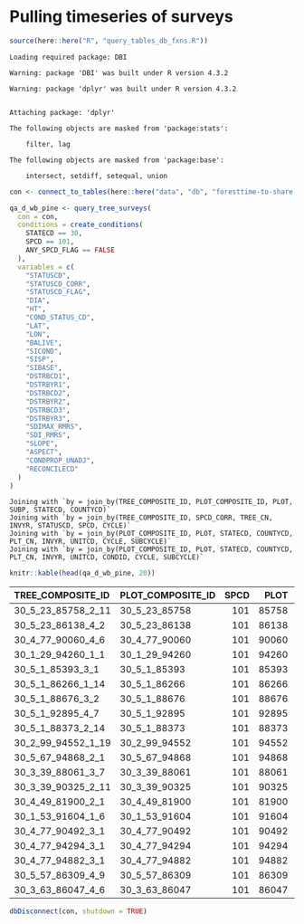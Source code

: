 # Pulling timeseries of surveys

``` r
source(here::here("R", "query_tables_db_fxns.R"))
```

    Loading required package: DBI

    Warning: package 'DBI' was built under R version 4.3.2

    Warning: package 'dplyr' was built under R version 4.3.2


    Attaching package: 'dplyr'

    The following objects are masked from 'package:stats':

        filter, lag

    The following objects are masked from 'package:base':

        intersect, setdiff, setequal, union

``` r
con <- connect_to_tables(here::here("data", "db", "foresttime-to-share.duckdb"))
```

``` r
qa_d_wb_pine <- query_tree_surveys(
  con = con,
  conditions = create_conditions(
    STATECD == 30,
    SPCD == 101,
    ANY_SPCD_FLAG == FALSE
  ),
  variables = c(
    "STATUSCD",
    "STATUSCD_CORR",
    "STATUSCD_FLAG",
    "DIA",
    "HT",
    "COND_STATUS_CD",
    "LAT",
    "LON",
    "BALIVE",
    "SICOND",
    "SISP",
    "SIBASE",
    "DSTRBCD1",
    "DSTRBYR1",
    "DSTRBCD2",
    "DSTRBYR2",
    "DSTRBCD3",
    "DSTRBYR3",
    "SDIMAX_RMRS",
    "SDI_RMRS",
    "SLOPE",
    "ASPECT",
    "CONDPROP_UNADJ",
    "RECONCILECD"
  )
)
```

    Joining with `by = join_by(TREE_COMPOSITE_ID, PLOT_COMPOSITE_ID, PLOT, SUBP, STATECD, COUNTYCD)`
    Joining with `by = join_by(TREE_COMPOSITE_ID, SPCD_CORR, TREE_CN, INVYR, STATUSCD, SPCD, CYCLE)`
    Joining with `by = join_by(PLOT_COMPOSITE_ID, PLOT, STATECD, COUNTYCD, PLT_CN, INVYR, UNITCD, CYCLE, SUBCYCLE)`
    Joining with `by = join_by(PLOT_COMPOSITE_ID, PLOT, STATECD, COUNTYCD, PLT_CN, INVYR, UNITCD, CONDID, CYCLE, SUBCYCLE)`

``` r
knitr::kable(head(qa_d_wb_pine, 20))
```

| TREE_COMPOSITE_ID  | PLOT_COMPOSITE_ID | SPCD |  PLOT | SUBP | COUNTYCD | STATECD |       PLT_CN | INVYR | CYCLE | MEASYEAR |      TREE_CN |      COND_CN | CONDID | STATUSCD | STATUSCD_CORR | STATUSCD_FLAG |  DIA |  HT | COND_STATUS_CD |      LAT |       LON |   BALIVE | SICOND | SISP | SIBASE | DSTRBCD1 | DSTRBYR1 | DSTRBCD2 | DSTRBYR2 | DSTRBCD3 | DSTRBYR3 | SDIMAX_RMRS | SDI_RMRS | SLOPE | ASPECT | CONDPROP_UNADJ | RECONCILECD |
|:-------------------|:------------------|-----:|------:|-----:|---------:|--------:|-------------:|------:|------:|---------:|-------------:|-------------:|-------:|---------:|--------------:|:--------------|-----:|----:|---------------:|---------:|----------:|---------:|-------:|-----:|-------:|---------:|---------:|---------:|---------:|---------:|:---------|:------------|:---------|------:|-------:|---------------:|:------------|
| 30_5_23_85758_2_11 | 30_5_23_85758     |  101 | 85758 |    2 |       23 |      30 | 3.143271e+13 |  2008 |     2 |     2008 | 3.143275e+13 | 3.143271e+13 |      2 |        1 |             1 | FALSE         | 11.7 |  53 |              1 | 45.98392 | -113.2554 | 127.8860 |     22 |   93 |     50 |        0 |       NA |       NA |       NA |       NA | NA       | 670         | 254.4154 |    30 |     68 |       0.500000 | NA          |
| 30_5_23_86138_4_2  | 30_5_23_86138     |  101 | 86138 |    4 |       23 |      30 | 3.143283e+13 |  2008 |     2 |     2008 | 3.143289e+13 | 3.143283e+13 |      1 |        1 |             1 | FALSE         |  6.0 |  26 |              1 | 46.12096 | -113.1336 | 122.4805 |     22 |   93 |     50 |        0 |       NA |       NA |       NA |       NA | NA       | 735         | 361.4942 |    25 |      4 |       1.000000 | NA          |
| 30_4_77_90060_4_6  | 30_4_77_90060     |  101 | 90060 |    4 |       77 |      30 | 1.236256e+13 |  2007 |     2 |     2007 | 1.236259e+13 | 1.236257e+13 |      2 |        2 |             2 | FALSE         |  7.7 |  46 |              1 | 47.07516 | -112.8446 |  63.1035 |     18 |   93 |     50 |        0 |       NA |       NA |       NA |       NA | NA       | 670         | 128.075  |    65 |    308 |       0.500000 | NA          |
| 30_1_29_94260_1_1  | 30_1_29_94260     |  101 | 94260 |    1 |       29 |      30 | 1.185711e+13 |  2006 |     2 |     2006 | 1.185713e+13 | 1.185712e+13 |      1 |        1 |             1 | FALSE         |  5.2 |  21 |              1 | 48.73057 | -114.4147 |  46.5561 |     17 |   93 |     50 |        0 |       NA |       NA |       NA |       NA | NA       | 735         | 125.1322 |    26 |     68 |       1.000000 | NA          |
| 30_5_1_85393_3_1   | 30_5_1_85393      |  101 | 85393 |    3 |        1 |      30 | 1.184704e+13 |  2006 |     2 |     2006 | 1.184709e+13 | 1.184704e+13 |      1 |        1 |             1 | FALSE         |  5.9 |  29 |              1 | 45.62468 | -113.1793 | 218.3575 |     34 |  108 |     50 |        0 |       NA |       NA |       NA |       NA | NA       | 700         | 427.1168 |    32 |    186 |       1.000000 | NA          |
| 30_5_1_86266_1_14  | 30_5_1_86266      |  101 | 86266 |    1 |        1 |      30 | 1.184718e+13 |  2006 |     2 |     2006 | 1.184721e+13 | 1.184718e+13 |      1 |        1 |             1 | FALSE         |  9.1 |  52 |              1 | 45.34742 | -113.6794 | 232.7199 |     48 |   93 |     50 |        0 |       NA |       NA |       NA |       NA | NA       | 670         | 411.122  |    50 |    337 |       1.000000 | NA          |
| 30_5_1_88676_3_2   | 30_5_1_88676      |  101 | 88676 |    3 |        1 |      30 | 1.184756e+13 |  2006 |     2 |     2006 | 1.184757e+13 | 1.184756e+13 |      2 |        1 |             1 | FALSE         |  8.3 |  25 |              1 | 44.81987 | -113.1508 |  51.2672 |     21 |  108 |     50 |        0 |       NA |       NA |       NA |       NA | NA       | 470         | 104.0861 |    17 |    243 |       0.250000 | NA          |
| 30_5_1_92895_4_7   | 30_5_1_92895      |  101 | 92895 |    4 |        1 |      30 | 1.184791e+13 |  2006 |     2 |     2006 | 1.184797e+13 | 1.184791e+13 |      1 |        1 |             1 | FALSE         |  5.0 |  24 |              1 | 45.44019 | -113.1820 | 109.8860 |     25 |  108 |     50 |       22 |     9999 |        0 |       NA |       NA | NA       | 700         | 235.1978 |     3 |      0 |       1.000000 | NA          |
| 30_5_1_88373_2_14  | 30_5_1_88373      |  101 | 88373 |    2 |        1 |      30 | 1.184751e+13 |  2006 |     2 |     2006 | 1.184754e+13 | 1.184751e+13 |      1 |        1 |             1 | FALSE         |  2.7 |  17 |              1 | 45.49432 | -112.9824 | 148.7677 |     38 |  108 |     50 |        0 |       NA |       NA |       NA |       NA | NA       | 670         | 263.4976 |    53 |    253 |       1.000000 | NA          |
| 30_2_99_94552_1_19 | 30_2_99_94552     |  101 | 94552 |    1 |       99 |      30 | 1.188201e+13 |  2006 |     2 |     2006 | 1.188204e+13 | 1.188202e+13 |      1 |        1 |             1 | FALSE         | 11.7 |  75 |              1 | 47.92516 | -112.8758 | 235.9906 |     29 |   93 |     50 |        0 |       NA |       NA |       NA |       NA | NA       | 670         | 386.8185 |     3 |      0 |       1.000000 | NA          |
| 30_5_67_94868_2_1  | 30_5_67_94868     |  101 | 94868 |    2 |       67 |      30 | 1.187279e+13 |  2006 |     2 |     2007 | 1.187282e+13 | 1.187279e+13 |      1 |        2 |             2 | FALSE         |  7.9 |  37 |              1 | 45.46932 | -110.8109 |   0.0000 |     32 |  108 |     50 |        0 |       NA |       NA |       NA |       NA | NA       | 700         | 0.0      |    32 |     78 |       1.000000 | NA          |
| 30_3_39_88061_3_7  | 30_3_39_88061     |  101 | 88061 |    3 |       39 |      30 | 1.186048e+13 |  2006 |     2 |     2006 | 1.186053e+13 | 1.186048e+13 |      1 |        1 |             1 | FALSE         |  1.1 |  10 |              1 | 46.15913 | -113.7245 | 106.7035 |     32 |  108 |     50 |        0 |       NA |       NA |       NA |       NA | NA       | 700         | 234.1242 |    11 |    228 |       1.000000 | NA          |
| 30_3_39_90325_2_11 | 30_3_39_90325     |  101 | 90325 |    2 |       39 |      30 | 1.186075e+13 |  2006 |     2 |     2006 | 1.186078e+13 | 1.186075e+13 |      2 |        1 |             1 | FALSE         | 17.2 |  65 |              1 | 46.27594 | -113.1872 | 340.0908 |     38 |  108 |     50 |        0 |       NA |       NA |       NA |       NA | NA       | 470         | 596.7261 |     5 |    282 |       0.094817 | NA          |
| 30_4_49_81900_2_1  | 30_4_49_81900     |  101 | 81900 |    2 |       49 |      30 | 1.186365e+13 |  2006 |     2 |     2006 | 1.186367e+13 | 1.186365e+13 |      1 |        2 |             2 | FALSE         | 10.0 |  45 |              1 | 47.25633 | -112.8493 |  63.8763 |     33 |  108 |     50 |        0 |       NA |       NA |       NA |       NA | NA       | 700         | 110.9531 |    42 |    142 |       1.000000 | NA          |
| 30_1_53_91604_1_6  | 30_1_53_91604     |  101 | 91604 |    1 |       53 |      30 | 1.186667e+13 |  2006 |     2 |     2006 | 1.186669e+13 | 1.186667e+13 |      1 |        2 |             2 | FALSE         | 10.2 |  50 |              1 | 48.70694 | -115.9819 | 108.9177 |     33 |   93 |     50 |        0 |       NA |       NA |       NA |       NA | NA       | 735         | 208.1973 |    32 |    167 |       1.000000 | NA          |
| 30_4_77_90492_3_1  | 30_4_77_90492     |  101 | 90492 |    3 |       77 |      30 | 1.236262e+13 |  2007 |     2 |     2008 | 3.142356e+13 | 1.236262e+13 |      1 |        2 |             2 | FALSE         | 17.6 |  53 |              1 | 47.16564 | -112.9812 |   4.4831 |     25 |   93 |     50 |        0 |       NA |       NA |       NA |       NA | NA       | 670         | 9.3493   |    38 |     41 |       0.750000 | NA          |
| 30_4_77_94294_3_1  | 30_4_77_94294     |  101 | 94294 |    3 |       77 |      30 | 1.236268e+13 |  2007 |     2 |     2007 | 1.236270e+13 | 1.236268e+13 |      1 |        1 |             1 | FALSE         |  5.7 |  31 |              1 | 47.56926 | -113.1995 | 128.7345 |     39 |  202 |     50 |       12 |     9999 |        0 |       NA |       NA | NA       | 595         | 185.0417 |    73 |    278 |       1.000000 | NA          |
| 30_4_77_94882_3_1  | 30_4_77_94882     |  101 | 94882 |    3 |       77 |      30 | 1.236272e+13 |  2007 |     2 |     2007 | 1.236274e+13 | 1.236272e+13 |      1 |        2 |             2 | FALSE         | 10.3 |  50 |              1 | 47.20686 | -113.1810 |  71.4660 |     26 |   93 |     50 |        0 |       NA |       NA |       NA |       NA | NA       | 670         | 134.1613 |    45 |     10 |       1.000000 | NA          |
| 30_5_57_86309_4_9  | 30_5_57_86309     |  101 | 86309 |    4 |       57 |      30 | 1.186804e+13 |  2006 |     2 |     2006 | 1.186809e+13 | 1.186804e+13 |      1 |        1 |             1 | FALSE         |  5.1 |  13 |              1 | 44.97272 | -111.8252 | 147.4150 |     20 |   93 |     50 |        0 |       NA |       NA |       NA |       NA | NA       | 470         | 280.6887 |    55 |    239 |       1.000000 | NA          |
| 30_3_63_86047_4_6  | 30_3_63_86047     |  101 | 86047 |    4 |       63 |      30 | 1.187092e+13 |  2006 |     2 |     2006 | 1.187094e+13 | 1.187092e+13 |      1 |        2 |             2 | FALSE         | 13.3 |  35 |              1 | 47.59587 | -113.9260 |  62.5255 |     20 |   93 |     50 |        0 |       NA |       NA |       NA |       NA | NA       | 735         | 113.5468 |    58 |    147 |       1.000000 | NA          |

``` r
dbDisconnect(con, shutdown = TRUE)
```
